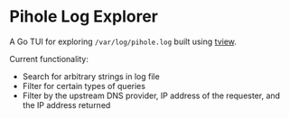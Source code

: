 # Pihole Log Explorer

A Go TUI for exploring `/var/log/pihole.log` built using [tview](https://github.com/rivo/tview).

Current functionality:
* Search for arbitrary strings in log file
* Filter for certain types of queries
* Filter by the upstream DNS provider, IP address of the requester, and the IP address returned
